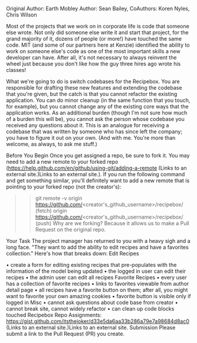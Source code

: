 Original Author: Earth Mobley
Author: Sean Bailey, CoAuthors: Koren Nyles, Chris Wilson

Most of the projects that we work on in corporate life is code that someone else wrote. Not only did someone else write it and start that project, for the grand majority of it, dozens of people (or more!) have touched the same code. MIT (and some of our partners here at Kenzie) identified the ability to work on someone else's code as one of the most important skills a new developer can have. After all, it's not necessary to always reinvent the wheel just because you don't like how the guy three hires ago wrote his classes!

What we're going to do is switch codebases for the Recipebox. You are responsible for drafting these new features and extending the codebase that you're given, but the catch is that you cannot refactor the existing application. You can do minor cleanup (in the same function that you touch, for example), but you cannot change any of the existing core ways that the application works. As an additional burden (though I'm not sure how much of a burden this will be), you cannot ask the person whose codebase you received any questions about it. This is an analogue for receiving a codebase that was written by someone who has since left the company; you have to figure it out on your own. (And with me. You're more than welcome, as always, to ask me stuff.)

Before You Begin
Once you get assigned a repo, be sure to fork it. You may need to add a new remote to your forked repo (https://help.github.com/en/github/using-git/adding-a-remote (Links to an external site.)Links to an external site.). If you run the following command and get something similar, you'll definitely want to add a new remote that is pointing to your forked repo (not the creator's):

> > git remote -v
> > origin https://github.com/<creator's_github_username>/recipebox/ (fetch)
> > origin https://github.com/<creator's_github_username>/recipebox/ (push)
> > Why are we forking? Because it allows us to make a Pull Request on the original repo.

Your Task
The project manager has returned to you with a heavy sigh and a long face. "They want to add the ability to edit recipes and have a favorites collection." Here's how that breaks down:
Edit Recipes

• create a form for editing existing recipes that pre-populates with the information of the model being updated
• the logged in user can edit their recipes
• the admin user can edit all recipes
Favorite Recipes
• every user has a collection of favorite recipes
• links to favorites viewable from author detail page
• all recipes have a favorite button on them; after all, you might want to favorite your own amazing cookies
• favorite button is visible only if logged in
Misc
• cannot ask questions about code base from creator
• cannot break site, cannot widely refactor
• can clean up code blocks touched
Recipebox Repo Assignments:
https://gist.github.com/itsthejoker/d33e5da6aa33b286a79e7a98684d8ac0 (Links to an external site.)Links to an external site.
Submission
Please submit a link to the Pull Request (PR) you create.
